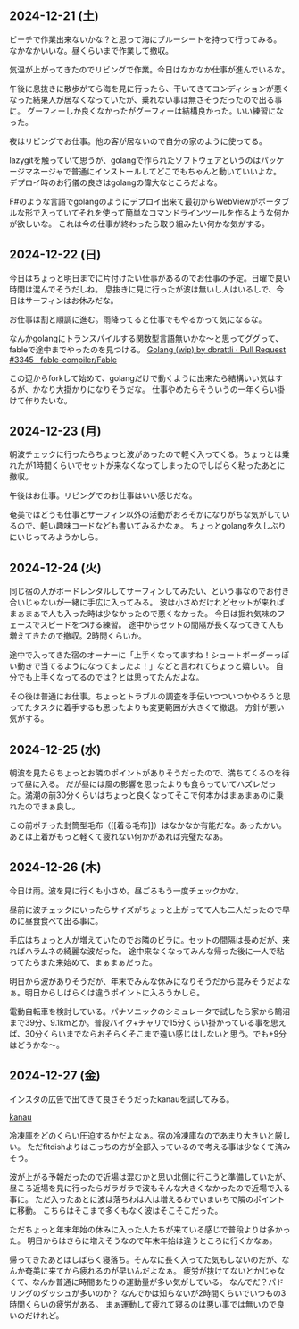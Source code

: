 ## 2024-12-21 (土)

ビーチで作業出来ないかな？と思って海にブルーシートを持って行ってみる。
なかなかいいな。昼くらいまで作業して撤収。

気温が上がってきたのでリビングで作業。今日はなかなか仕事が進んでいるな。

午後に息抜きに散歩がてら海を見に行ったら、干いてきてコンディションが悪くなった結果人が居なくなっていたが、乗れない事は無さそうだったので出る事に。
グーフィーしか良くなかったがグーフィーは結構良かった。いい練習になった。

夜はリビングでお仕事。他の客が居ないので自分の家のように使ってる。

lazygitを触っていて思うが、golangで作られたソフトウェアというのはパッケージマネージャで普通にインストールしてどこでもちゃんと動いていいよな。
デプロイ時のお行儀の良さはgolangの偉大なところだよな。

F#のような言語でgolangのようにデプロイ出来て最初からWebViewがポータブルな形で入っていてそれを使って簡単なコマンドラインツールを作るような何かが欲しいな。
これは今の仕事が終わったら取り組みたい何かな気がする。

## 2024-12-22 (日)

今日はちょっと明日までに片付けたい仕事があるのでお仕事の予定。日曜で良い時間は混んでそうだしね。
息抜きに見に行ったが波は無いし人はいるしで、今日はサーフィンはお休みだな。

お仕事は割と順調に進む。雨降ってると仕事でもやるかって気になるな。

なんかgolangにトランスパイルする関数型言語無いかな〜と思ってググって、fableで途中までやったのを見つける。 [Golang (wip) by dbrattli · Pull Request #3345 · fable-compiler/Fable](https://github.com/fable-compiler/Fable/pull/3345)

この辺からforkして始めて、golangだけで動くように出来たら結構いい気はするが、かなり大掛かりになりそうだな。
仕事やめたらそういうの一年くらい掛けて作りたいな。

## 2024-12-23 (月)

朝波チェックに行ったらちょっと波があったので軽く入ってくる。ちょっとは乗れたが1時間くらいでセットが来なくなってしまったのでしばらく粘ったあとに撤収。

午後はお仕事。リビングでのお仕事はいい感じだな。

奄美ではどうも仕事とサーフィン以外の活動がおろそかになりがちな気がしているので、軽い趣味コードなども書いてみるかなぁ。
ちょっとgolangを久しぶりにいじってみようかしら。

## 2024-12-24 (火)

同じ宿の人がボードレンタルしてサーフィンしてみたい、という事なのでお付き合いじゃないが一緒に手広に入ってみる。
波は小さめだけれどセットが来ればまぁまぁで人も入った時は少なかったので悪くなかった。
今日は掘れ気味のフェースでスピードをつける練習。
途中からセットの間隔が長くなってきて人も増えてきたので撤収。2時間くらいか。

途中で入ってきた宿のオーナーに「上手くなってますね！ショートボーダーっぽい動きで当てるようになってましたよ！」などと言われてちょっと嬉しい。
自分でも上手くなってるのでは？とは思ってたんだよな。

その後は普通にお仕事。ちょっとトラブルの調査を手伝いつついつかやろうと思ってたタスクに着手するも思ったよりも変更範囲が大きくて撤退。
方針が悪い気がする。

## 2024-12-25 (水)

朝波を見たらちょっとお隣のポイントがありそうだったので、満ちてくるのを待って昼に入る。
だが昼には風の影響を思ったよりも食らっていてハズレだった。満潮の前30分くらいはちょっと良くなってそこで何本かはまぁまぁのに乗れたのでまぁ良し。

この前ポチった封筒型毛布（[[着る毛布]]）はなかなか有能だな。あったかい。あとは上着がもっと軽くて疲れない何かがあれば完璧だなぁ。

## 2024-12-26 (木)

今日は雨。波を見に行くも小さめ。昼ごろもう一度チェックかな。

昼前に波チェックにいったらサイズがちょっと上がってて人も二人だったので早めに昼食食べて出る事に。

手広はちょっと人が増えていたのでお隣のビラに。セットの間隔は長めだが、来ればハラムネの綺麗な波だった。
途中来なくなってみんな帰った後に一人で粘ってたらまた来始めて、まぁまぁだった。

明日から波がありそうだが、年末でみんな休みになりそうだから混みそうだよなぁ。明日からしばらくは違うポイントに入ろうかしら。

電動自転車を検討している。パナソニックのシミュレータで試したら家から鵠沼まで39分、9.1kmとか。普段バイク+チャリで15分くらい掛かっている事を思えば、30分くらいまでならおそらくそこまで遠い感じはしないと思う。でも+9分はどうかな〜。

## 2024-12-27 (金)

インスタの広告で出てきて良さそうだったkanauを試してみる。

[kanau](https://shokunosoyokaze.com/shop/pages/kanau.aspx)

冷凍庫をどのくらい圧迫するかだよなぁ。宿の冷凍庫なのであまり大きいと厳しい。
ただfitdishよりはこっちの方が全部入っているので考える事は少なくて済みそう。

波が上がる予報だったので近場は混むかと思い北側に行こうと準備していたが、昼ころ近場を見に行ったらガラガラで波もそんな大きくなかったので近場で入る事に。
ただ入ったあとに波は落ちわは人は増えるわでいまいちで隣のポイントに移動。
こちらはそこまで多くもなく波はそこそこだった。

ただちょっと年末年始の休みに入った人たちが来ている感じで普段よりは多かった。
明日からはさらに増えそうなので年末年始は違うところに行くかなぁ。

帰ってきたあとはしばらく寝落ち。そんなに長く入ってた気もしないのだが、なんか奄美に来てから疲れるのが早いんだよなぁ。
疲労が抜けてないとかじゃなくて、なんか普通に時間あたりの運動量が多い気がしている。
なんでだ？パドリングのダッシュが多いのか？
なんでかは知らないが2時間くらいでいつもの3時間くらいの疲労がある。
まぁ運動して疲れて寝るのは悪い事では無いので良いのだけれど。